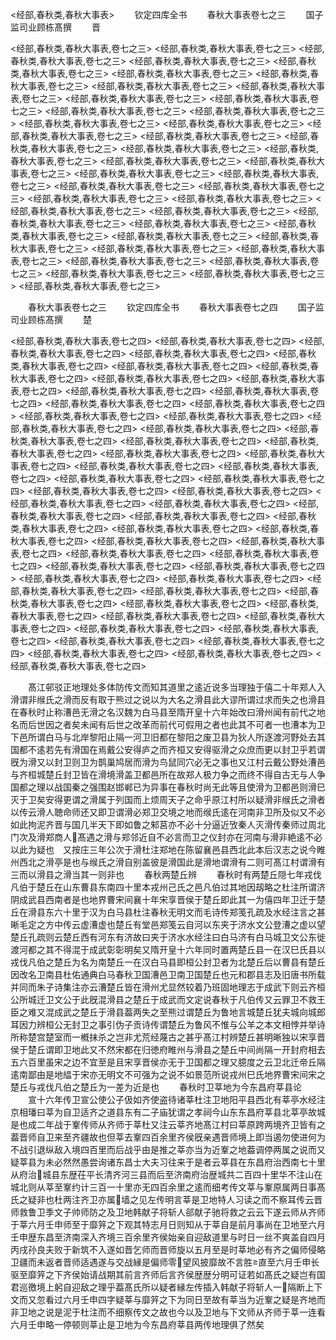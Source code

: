 <!-- { "loadSidebar": true } -->
<经部,春秋类,春秋大事表>
　　钦定四库全书
　　春秋大事表卷七之三
　　国子监司业顾栋髙撰
　　晋












<经部,春秋类,春秋大事表,卷七之三>
<经部,春秋类,春秋大事表,卷七之三>
<经部,春秋类,春秋大事表,卷七之三>
<经部,春秋类,春秋大事表,卷七之三>
<经部,春秋类,春秋大事表,卷七之三>
<经部,春秋类,春秋大事表,卷七之三>
<经部,春秋类,春秋大事表,卷七之三>
<经部,春秋类,春秋大事表,卷七之三>
<经部,春秋类,春秋大事表,卷七之三>
<经部,春秋类,春秋大事表,卷七之三>
<经部,春秋类,春秋大事表,卷七之三>
<经部,春秋类,春秋大事表,卷七之三>
<经部,春秋类,春秋大事表,卷七之三>
<经部,春秋类,春秋大事表,卷七之三>
<经部,春秋类,春秋大事表,卷七之三>
<经部,春秋类,春秋大事表,卷七之三>
<经部,春秋类,春秋大事表,卷七之三>
<经部,春秋类,春秋大事表,卷七之三>
<经部,春秋类,春秋大事表,卷七之三>
<经部,春秋类,春秋大事表,卷七之三>
<经部,春秋类,春秋大事表,卷七之三>
<经部,春秋类,春秋大事表,卷七之三>
<经部,春秋类,春秋大事表,卷七之三>
<经部,春秋类,春秋大事表,卷七之三>
<经部,春秋类,春秋大事表,卷七之三>
<经部,春秋类,春秋大事表,卷七之三>
<经部,春秋类,春秋大事表,卷七之三>
<经部,春秋类,春秋大事表,卷七之三>
<经部,春秋类,春秋大事表,卷七之三>
<经部,春秋类,春秋大事表,卷七之三>
<经部,春秋类,春秋大事表,卷七之三>
<经部,春秋类,春秋大事表,卷七之三>
<经部,春秋类,春秋大事表,卷七之三>
<经部,春秋类,春秋大事表,卷七之三>
<经部,春秋类,春秋大事表,卷七之三>
<经部,春秋类,春秋大事表,卷七之三>
<经部,春秋类,春秋大事表,卷七之三>
<经部,春秋类,春秋大事表,卷七之三>
<经部,春秋类,春秋大事表,卷七之三>
<经部,春秋类,春秋大事表,卷七之三>
<经部,春秋类,春秋大事表,卷七之三>
<经部,春秋类,春秋大事表,卷七之三>















　　春秋大事表卷七之三
　　钦定四库全书
　　春秋大事表卷七之四
　　国子监司业顾栋髙撰
　　楚












<经部,春秋类,春秋大事表,卷七之四>
<经部,春秋类,春秋大事表,卷七之四>
<经部,春秋类,春秋大事表,卷七之四>
<经部,春秋类,春秋大事表,卷七之四>
<经部,春秋类,春秋大事表,卷七之四>
<经部,春秋类,春秋大事表,卷七之四>
<经部,春秋类,春秋大事表,卷七之四>
<经部,春秋类,春秋大事表,卷七之四>
<经部,春秋类,春秋大事表,卷七之四>
<经部,春秋类,春秋大事表,卷七之四>
<经部,春秋类,春秋大事表,卷七之四>
<经部,春秋类,春秋大事表,卷七之四>
<经部,春秋类,春秋大事表,卷七之四>
<经部,春秋类,春秋大事表,卷七之四>
<经部,春秋类,春秋大事表,卷七之四>
<经部,春秋类,春秋大事表,卷七之四>
<经部,春秋类,春秋大事表,卷七之四>
<经部,春秋类,春秋大事表,卷七之四>
<经部,春秋类,春秋大事表,卷七之四>
<经部,春秋类,春秋大事表,卷七之四>
<经部,春秋类,春秋大事表,卷七之四>
<经部,春秋类,春秋大事表,卷七之四>
<经部,春秋类,春秋大事表,卷七之四>
<经部,春秋类,春秋大事表,卷七之四>
<经部,春秋类,春秋大事表,卷七之四>
<经部,春秋类,春秋大事表,卷七之四>
<经部,春秋类,春秋大事表,卷七之四>
<经部,春秋类,春秋大事表,卷七之四>
<经部,春秋类,春秋大事表,卷七之四>
<经部,春秋类,春秋大事表,卷七之四>
<经部,春秋类,春秋大事表,卷七之四>
<经部,春秋类,春秋大事表,卷七之四>
<经部,春秋类,春秋大事表,卷七之四>
<经部,春秋类,春秋大事表,卷七之四>
<经部,春秋类,春秋大事表,卷七之四>
<经部,春秋类,春秋大事表,卷七之四>
<经部,春秋类,春秋大事表,卷七之四>
<经部,春秋类,春秋大事表,卷七之四>
<经部,春秋类,春秋大事表,卷七之四>
<经部,春秋类,春秋大事表,卷七之四>
<经部,春秋类,春秋大事表,卷七之四>
<经部,春秋类,春秋大事表,卷七之四>
<经部,春秋类,春秋大事表,卷七之四>
<经部,春秋类,春秋大事表,卷七之四>
<经部,春秋类,春秋大事表,卷七之四>
<经部,春秋类,春秋大事表,卷七之四>
<经部,春秋类,春秋大事表,卷七之四>
<经部,春秋类,春秋大事表,卷七之四>
<经部,春秋类,春秋大事表,卷七之四>
<经部,春秋类,春秋大事表,卷七之四>
<经部,春秋类,春秋大事表,卷七之四>
<经部,春秋类,春秋大事表,卷七之四>
<经部,春秋类,春秋大事表,卷七之四>
<经部,春秋类,春秋大事表,卷七之四>
<经部,春秋类,春秋大事表,卷七之四>
<经部,春秋类,春秋大事表,卷七之四>
<经部,春秋类,春秋大事表,卷七之四>








　　髙江邨驳正地理处多体防传文而知其道里之逺近说多当理独于僖二十年郑人入滑谓非缑氏之滑而反有取于熊过之说以为大名之滑县此大谬所谓过求而失之也滑县在春秋时止称漕邑无滑之名汉魏为白马县至隋开皇十六年始改曰滑州闻有前代之地名而后世因之者矣未闻有后世之改革而前代可假用之者也此其不可者一也漕本为卫下邑所谓白马与北岸黎阳止隔一河卫旧都在黎阳之废卫县为狄人所逐渡河野处去其国都不逺若先有滑国在焉戴公安得庐之而齐桓又安得驱滑之众庶而更以封卫乎若谓旣为滑又以封卫则卫为鹊巢鸠居而滑为鸟鼠同穴必无之事也又江村云戴公野处漕邑与齐桓城楚丘封卫皆在滑境滑盖卫都邑所在故郑人极力争之而终不得自古无与人争国都之理以战国秦之强围赵邯郸已为异事在春秋时尚无此等且使滑为卫都邑则滑巳灭于卫矣安得更谓之滑属于列国而上烦周天子之命乎原江村所以疑滑非缑氏之滑者以传云滑人聴命师还又即卫谓滑必郑卫交境之地而缑氏逺在河南非卫所及似又不必如此拘泥齐晋与国几半天下即如鲁之邾莒亦不必十分逼近攷秦人灭滑传秦师过周北门次及滑郑商人髙遇之滑与郑邻近自不必言而卫之仪封亦在河南与滑非絶逺不必以此为疑也　又按庄三年公次于滑杜注郑地在陈留襄邑县西北此本后汉志之说今睢州西北之滑亭是也与缑氏之滑自别盖彼是滑国此是滑地谓滑有二则可髙江村谓滑有三而以滑县之滑当其一则非也
　　春秋两楚丘辨
　　春秋时有两楚丘隠七年戎伐凡伯于楚丘在山东曹县东南四十里本戎州己氏之邑凡伯过其地因刼略之杜注所谓济阴成武县西南者是也地界曹宋间襄十年宋享晋侯于楚丘即此其一为僖四年卫迁于楚丘在滑县东六十里于汉为白马县杜注春秋无明文而毛诗传郑笺孔疏及水经注言之甚晰毛定之方中传云虚漕虚也楚丘有堂邑郑笺云自河以东夹于济水文公登漕之虚以望楚丘孔疏则云楚丘西有河东有济故曰夹于济水水经注曰白马济有白马城卫文公东徙渡河都之其不得混于成武彰彰明矣又隋开皇十六年同时置两楚丘县一在汉巳氏县以戎伐凡伯之楚丘为名为南楚丘一在汉白马县即桓公封卫者为北楚丘后以曹县有楚丘因改名卫南县杜佑通典白马春秋卫国漕邑卫南卫国楚丘也元和郡县志及旧唐书所载并同而朱子诗集注亦云漕楚丘皆在滑州尤显然较着乃班固地理志于成武下则云齐桓公所城迁卫文公于此旣混滑县之楚丘于成武而文定说春秋于凡伯传又云罪卫不救王臣之难又混成武之楚丘于滑县葢两失之至熊过谓楚丘为鲁地言城楚丘犹夫城向城郎耳因力辨桓公无封卫之事引伪子贡诗传谓楚丘为鲁风不惟与公羊之本文相悖并举诗所称楚宫楚室而一槪抹杀之岂非尤荒经蔑古之甚乎髙江村辨楚丘甚明晰独以宋享晋侯于楚丘谓即卫地此又不然宋都在归徳府睢州与滑县之楚丘中间尚隔一开封府相去五六百里虽宋之边不宜至是且宋享晋侯亦无于卫国都之理又臆度之云卫北迁帝丘隔逺南鄙由是地緼于宋亦无明文不可强为之说不如景范所说戎州巳氏地界曹宋间宋之楚丘与戎伐凡伯之楚丘为一差为近是也
　　春秋时卫莘地为今东昌府莘县论
　　宣十六年传卫宣公使公子伋如齐使盗待诸莘杜注卫地阳平县西北有莘亭水经注京相璠曰莘为自卫适齐之道县东有二子庙犹谓之孝祠今山东东昌府莘县北莘亭故城是也成二年战于鞌传师从齐师于莘杜又注云莘齐地髙江村曰莘原跨两境齐卫皆有之葢晋师自卫来至齐疆故也但莘去鞌四百余里齐侯旣亲遇晋师境上即当遏勿使进何为不战引退纵敌入境四百里而后战乎由是推之莘亦当为近鞌之地葢调停两属之说而又疑莘县为未必然然愚尝询诸东昌士大夫习往来于是者云莘县在东昌府治西南七十里从府治城县东歴茌平长清齐河三县而后至济南府治歴城共二百四十里华不注山在城北则从莘至鞌约计三百一十里亦无四百余里之逺而细考传文莘与鞌原属两日事髙氏之疑非也杜两注齐卫亦属墙之见左传明言莘是卫地特人习读之而不察耳传云晋师救鲁卫季文子帅师防之及卫地韩献子将斩人郤献子驰将救之云云下遂云师从齐师于莘六月壬申师至于靡笄之下观其特志月日则知从于莘自是前月事尚在卫地至六月壬申歴东昌至济南深入齐境三百余里齐侯始亲自迎敌道里与时日一丝不爽盖自四月丙戌孙良夫败于新筑不入遂如晋乞师而晋师旋以五月至是时莘地必有齐之偏师侵略卫疆而未返者晋师适遇遂与交战縁是偏师零望风披靡故不言胜直至六月壬申长驱至靡笄之下齐侯始请战期其前言齐师后言齐侯歴歴分明可证若如髙氏之疑岂有国君巡徼境上躬自迎敌之理乎葢髙氏所以疑者縁左传插入韩献子将斩人一隔断上下文而又忽看过六月壬申四字疑莘与靡笄之下为同日至故有莘当为近鞌之疑是齐地而非卫地之说是泥于杜注而不细察传文之故也今以及卫地与下文师从齐师于莘一连看六月壬申略一停顿则莘止是卫地为今东昌府莘县两传地理俱了然矣
